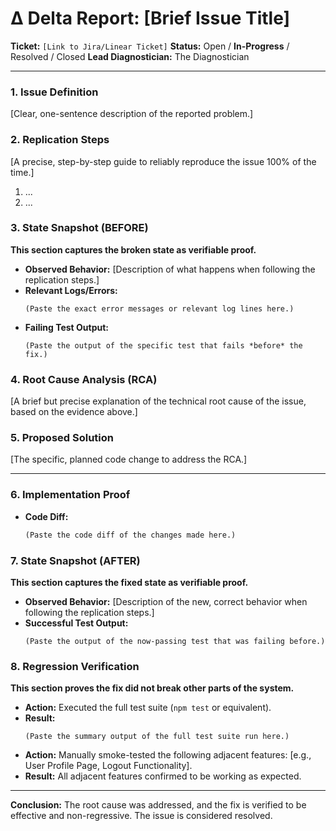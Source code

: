 # Δ Delta Report: [Brief Issue Title]

**Ticket:** `[Link to Jira/Linear Ticket]`
**Status:** Open / **In-Progress** / Resolved / Closed
**Lead Diagnostician:** The Diagnostician

---

### 1. Issue Definition
[Clear, one-sentence description of the reported problem.]

### 2. Replication Steps
[A precise, step-by-step guide to reliably reproduce the issue 100% of the time.]
1.  ...
2.  ...

### 3. State Snapshot (BEFORE)
**This section captures the broken state as verifiable proof.**
-   **Observed Behavior:** [Description of what happens when following the replication steps.]
-   **Relevant Logs/Errors:**
    ```
    (Paste the exact error messages or relevant log lines here.)
    ```
-   **Failing Test Output:**
    ```
    (Paste the output of the specific test that fails *before* the fix.)
    ```

### 4. Root Cause Analysis (RCA)
[A brief but precise explanation of the technical root cause of the issue, based on the evidence above.]

### 5. Proposed Solution
[The specific, planned code change to address the RCA.]

---
### 6. Implementation Proof
-   **Code Diff:**
    ```diff
    (Paste the code diff of the changes made here.)
    ```

### 7. State Snapshot (AFTER)
**This section captures the fixed state as verifiable proof.**
-   **Observed Behavior:** [Description of the new, correct behavior when following the replication steps.]
-   **Successful Test Output:**
    ```
    (Paste the output of the now-passing test that was failing before.)
    ```

### 8. Regression Verification
**This section proves the fix did not break other parts of the system.**
-   **Action:** Executed the full test suite (`npm test` or equivalent).
-   **Result:**
    ```
    (Paste the summary output of the full test suite run here.)
    ```
-   **Action:** Manually smoke-tested the following adjacent features: [e.g., User Profile Page, Logout Functionality].
-   **Result:** All adjacent features confirmed to be working as expected.

---
**Conclusion:** The root cause was addressed, and the fix is verified to be effective and non-regressive. The issue is considered resolved.
